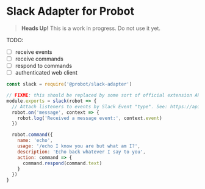 # Slack Adapter for Probot

> **Heads Up!** This is a work in progress. Do not use it yet.

TODO:

- [ ] receive events
- [ ] receive commands
- [ ] respond to commands
- [ ] authenticated web client

```js
const slack = require('@probot/slack-adapter')

// FIXME: this should be replaced by some sort of official extension API
module.exports = slack(robot => {
  // Attach listeners to events by Slack Event "type". See: https://api.slack.com/events/message.im
  robot.on('message', context => {
    robot.log('Received a message event:', context.event)
  })

  robot.command({
    name: 'echo',
    usage: '/echo I know you are but what am I?',
    description: 'Echo back whatever I say to you',
    action: command => {
      command.respond(command.text)
    }
  })
}
```
